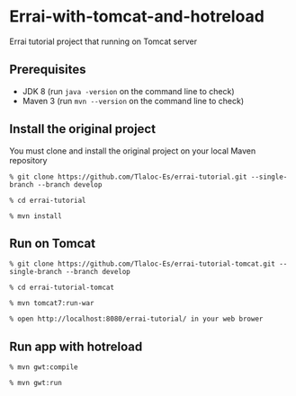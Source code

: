 # Errai-with-tomcat-and-hotreload

Errai tutorial project that running on Tomcat server

Prerequisites
-------------

 * JDK 8 (run `java -version` on the command line to check)
 * Maven 3 (run `mvn --version` on the command line to check)
 
Install the original project
----------------------------

You must clone and install the original project on your local Maven repository

	% git clone https://github.com/Tlaloc-Es/errai-tutorial.git --single-branch --branch develop
	
	% cd errai-tutorial
		
	% mvn install
	
Run on Tomcat
-------------

	% git clone https://github.com/Tlaloc-Es/errai-tutorial-tomcat.git --single-branch --branch develop
	
	% cd errai-tutorial-tomcat
	
	% mvn tomcat7:run-war
	
	% open http://localhost:8080/errai-tutorial/ in your web brower
	
Run app with hotreload
----------------------
	% mvn gwt:compile

	% mvn gwt:run
